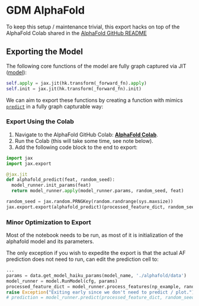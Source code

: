 # GDM AlphaFold

To keep this setup / maintenance trivial, this export hacks on top of the
AlphaFold Colab shared in the
[AlphaFold GitHub README](https://github.com/google-deepmind/alphafold)

## Exporting the Model

The following core functions of the model are fully graph captured via JIT ([model][model]):

```python
self.apply = jax.jit(hk.transform(_forward_fn).apply)
self.init = jax.jit(hk.transform(_forward_fn).init)
```

We can aim to export these functions by creating a function with mimics
[`predict`][predict] in a fully graph capturable way:

[model]:https://github.com/google-deepmind/alphafold/blob/6350ddd63b3e3f993c7f23b5ce89eb4726fa49e8/alphafold/model/model.py#L89-L90
[predict]:https://github.com/google-deepmind/alphafold/blob/6350ddd63b3e3f993c7f23b5ce89eb4726fa49e8/alphafold/model/model.py#L167
[colab]: https://colab.research.google.com/github/deepmind/alphafold/blob/main/notebooks/AlphaFold.ipynb

### Export Using the Colab

1. Navigate to the AlphaFold GitHub Colab: **[AlphaFold Colab][colab]**.
2. Run the Colab (this will take some time, see note below).
3. Add the following code block to the end to export:

```python
import jax
import jax.export

@jax.jit
def alphafold_predict(feat, random_seed):
  model_runner.init_params(feat)
  return model_runner.apply(model_runner.params, random_seed, feat)

random_seed = jax.random.PRNGKey(random.randrange(sys.maxsize))
jax.export.export(alphafold_predict)(processed_feature_dict, random_seed)
```

### Minor Optimization to Export

Most of the notebook needs to be run, as most of it is initialization of the
alphafold model and its parameters.

The only exception if you wish to expedite the export is that the actual AF prediction does not need to run, can edit the prediction cell to:

```python
...
params = data.get_model_haiku_params(model_name, './alphafold/data')
model_runner = model.RunModel(cfg, params)
processed_feature_dict = model_runner.process_features(np_example, random_seed=0)
raise Exception("Exiting early since we don't need to predict / plot.")
# prediction = model_runner.predict(processed_feature_dict, random_seed=random.randrange(sys.maxsize))
```